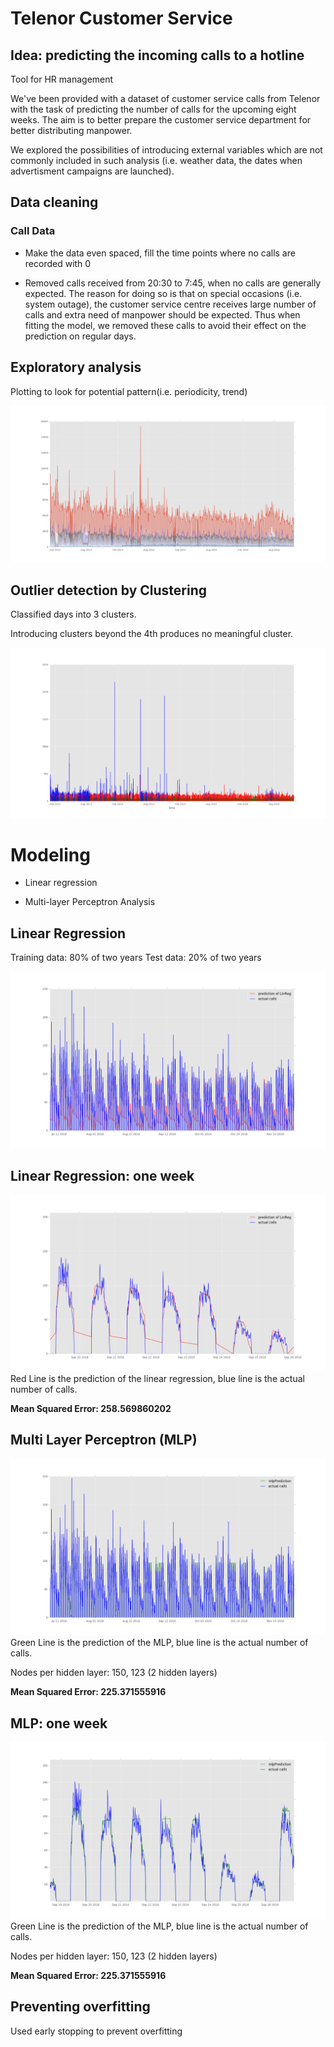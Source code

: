 <!-- background: #fff -->
<!-- color: #000 -->
<!-- font: frutiger -->

# Telenor Customer Service
## Idea: predicting the incoming calls to a hotline
Tool for HR management

We've been provided with a dataset of customer service calls from Telenor with the task of predicting the number of calls for the upcoming eight weeks. The aim is to better prepare the customer service department for better distributing manpower.

We explored the possibilities of introducing external variables which are not commonly included in such analysis (i.e. weather data, the dates when advertisment campaigns are launched).

## Data cleaning
### Call Data
* Make the data even spaced, fill the time points where no calls are recorded with 0

* Removed calls received from 20:30 to 7:45, when no calls are generally expected. The reason for doing so is that on special occasions (i.e. system outage), the customer service centre receives large number of calls and extra need of manpower should be expected. Thus when fitting the model, we removed these calls to avoid their effect on the prediction on regular days.

## Exploratory analysis

Plotting to look for potential pattern(i.e. periodicity, trend)

![alt text](https://github.com/Fransisnk/STK-INF-CC/blob/master/plots/totplot.png "Number of Calls of 4 Types")


## Outlier detection by Clustering

Classified days into 3 clusters. 

Introducing clusters beyond the 4th produces no meaningful cluster.

![alt text](https://github.com/Fransisnk/STK-INF-CC/blob/master/plots/clustertot.png "Calls in 3 Clusters")


# Modeling

* Linear regression

* Multi-layer Perceptron Analysis

## Linear Regression
Training data:  80% of two years
Test data:      20% of two years

![alt text](https://github.com/Fransisnk/STK-INF-CC/blob/master/plots/linRegOverview.png "Overview over the test data of linear regression")

## Linear Regression: one week
![alt text](https://github.com/Fransisnk/STK-INF-CC/blob/master/plots/linRegZoom.png "One week of linear regression")
Red Line is the prediction of the linear regression, blue line is the actual number of calls.

**Mean Squared Error:  258.569860202**

## Multi Layer Perceptron (MLP)
![alt text](https://github.com/Fransisnk/STK-INF-CC/blob/master/plots/MLPOverview.png "Overview over the MLP")
Green Line is the prediction of the MLP, blue line is the actual number of calls.

Nodes per hidden layer: 150, 123 (2 hidden layers)

**Mean Squared Error:  225.371555916**

## MLP: one week
![alt text](https://github.com/Fransisnk/STK-INF-CC/blob/master/plots/MLPZoom.png "One week of MLP")
Green Line is the prediction of the MLP, blue line is the actual number of calls.

Nodes per hidden layer: 150, 123 (2 hidden layers)

**Mean Squared Error:  225.371555916**

## Preventing overfitting

Used early stopping to prevent overfitting
